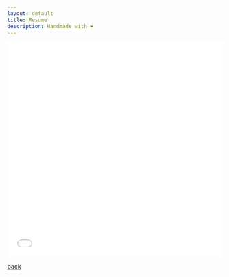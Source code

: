```yaml
---
layout: default
title: Resume
description: Handmade with ❤️
---
```


<embed src="rahul_cv.pdf" type="application/pdf" width="100%" height="500px"/>

[back](./)

